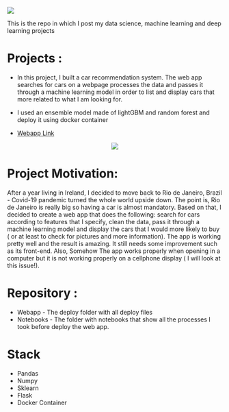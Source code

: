 
![](deploy/static/images/CabreiraLogo.png)


This is the repo in which I post my data science, machine learning and deep learning projects
# Projects :
 - In this project, I built a car recommendation system. The web app searches for cars on a webpage processes the data and passes it through a machine learning model in order to list and display cars that more related to what I am looking for.
 - I used an ensemble model made of lightGBM and random forest and deploy it using docker container
 
 - [Webapp Link](https://car-recommender-jmcabreira.herokuapp.com/)


<p align="center">
  <img  src="deploy/static/images/3zbq14.gif">
</p>

# Project Motivation:

After a year living in Ireland, I decided to move back to Rio de Janeiro, Brazil - Covid-19 pandemic turned the whole world upside down. The point is, Rio de Janeiro is really big so having a car is almost mandatory. Based on that, I decided to create a web app that does the following: search for cars according to features that I specify, clean the data, pass it through a machine learning model and display the cars that I would more likely to buy ( or at least to check for pictures and more information). The app is working pretty well and the result is amazing. It still needs some improvement such as its front-end. Also, Somehow The app works properly when opening in a computer but it is not working properly on a cellphone display ( I will look at this issue!). 


# Repository :
- Webapp - The deploy folder with all deploy files
- Notebooks - The folder with notebooks that show all the processes I took before deploy the web app.


# Stack 

- Pandas
- Numpy
- Sklearn
- Flask
- Docker Container





